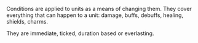 Conditions are applied to units as a means of changing them. 
They cover everything that can happen to a unit: damage, buffs, debuffs, healing, shields, charms.

They are immediate, ticked, duration based or everlasting.